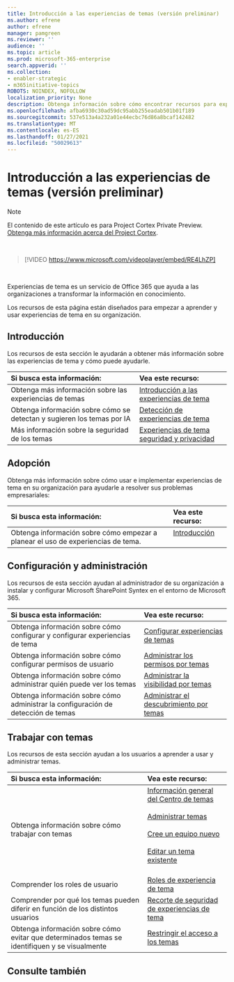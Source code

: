 ```yaml
---
title: Introducción a las experiencias de temas (versión preliminar)
ms.author: efrene
author: efrene
manager: pamgreen
ms.reviewer: ''
audience: ''
ms.topic: article
ms.prod: microsoft-365-enterprise
search.appverid: ''
ms.collection:
- enabler-strategic
- m365initiative-topics
ROBOTS: NOINDEX, NOFOLLOW
localization_priority: None
description: Obtenga información sobre cómo encontrar recursos para experiencias de temas.
ms.openlocfilehash: afba6930c30ad59dc95abb255eadab501b01f189
ms.sourcegitcommit: 537e513a4a232a01e44ecbc76d86a8bcaf142482
ms.translationtype: MT
ms.contentlocale: es-ES
ms.lasthandoff: 01/27/2021
ms.locfileid: "50029613"
---
```

# <a name="introduction-to-topic-experiences-preview"></a>Introducción a las experiencias de temas (versión preliminar)

> [!Note] 
> El contenido de este artículo es para Project Cortex Private Preview. [Obtenga más información acerca del Project Cortex](https://aka.ms/projectcortex).

</br>

> [!VIDEO https://www.microsoft.com/videoplayer/embed/RE4LhZP]  

</br>


Experiencias de tema es un servicio de Office 365 que ayuda a las organizaciones a transformar la información en conocimiento.

Los recursos de esta página están diseñados para empezar a aprender y usar experiencias de tema en su organización.

## <a name="get-started"></a>Introducción

Los recursos de esta sección le ayudarán a obtener más información sobre las experiencias de tema y cómo puede ayudarle.

| Si busca esta información: | Vea este recurso: |
|:-----|:-----|
|Obtenga más información sobre las experiencias de temas|[Introducción a las experiencias de tema](topic-experiences-overview.md)|
|Obtenga información sobre cómo se detectan y sugieren los temas por IA|[Detección de experiencias de tema](topic-experiences-discovery.md)|
|Más información sobre la seguridad de los temas|[Experiencias de tema seguridad y privacidad](topic-experiences-security-privacy.md)|


## <a name="adoption"></a>Adopción

Obtenga más información sobre cómo usar e implementar experiencias de tema en su organización para ayudarle a resolver sus problemas empresariales: 

| Si busca esta información: | Vea este recurso: |
|:-----|:-----|
|Obtenga información sobre cómo empezar a planear el uso de experiencias de tema. |[Introducción](topics-adoption-getstarted.md)<br><br>|  

## <a name="set-up-and-administration"></a>Configuración y administración

Los recursos de esta sección ayudan al administrador de su organización a instalar y configurar Microsoft SharePoint Syntex en el entorno de Microsoft 365.

| Si busca esta información: | Vea este recurso: |
|:-----|:-----|
|Obtenga información sobre cómo configurar y configurar experiencias de tema|[Configurar experiencias de temas](set-up-topic-experiences.md)|
|Obtenga información sobre cómo configurar permisos de usuario|[Administrar los permisos por temas](topic-experiences-user-permissions.md)|
|Obtenga información sobre cómo administrar quién puede ver los temas|[Administrar la visibilidad por temas](topic-experiences-knowledge-rules.md)|
|Obtenga información sobre cómo administrar la configuración de detección de temas|[Administrar el descubrimiento por temas](topic-experiences-discovery.md)|

## <a name="work-with-topics"></a>Trabajar con temas

Los recursos de esta sección ayudan a los usuarios a aprender a usar y administrar temas.

| Si busca esta información: | Vea este recurso: |
|:-----|:-----|
|Obtenga información sobre cómo trabajar con temas|[Información general del Centro de temas](topic-center-overview.md)<br><br>[Administrar temas](manage-topics.md)<br><br>[Cree un equipo nuevo](create-a-topic.md)<br><br>[Editar un tema existente](edit-a-topic.md)<br><br>|
|Comprender los roles de usuario|[Roles de experiencia de tema](topic-experiences-roles.md)|
|Comprender por qué los temas pueden diferir en función de los distintos usuarios|[Recorte de seguridad de experiencias de tema](topic-experiences-security-trimming.md)|
|Obtenga información sobre cómo evitar que determinados temas se identifiquen y se visualmente|[Restringir el acceso a los temas](restrict-access-to-topics.md)|



## <a name="see-also"></a>Consulte también
